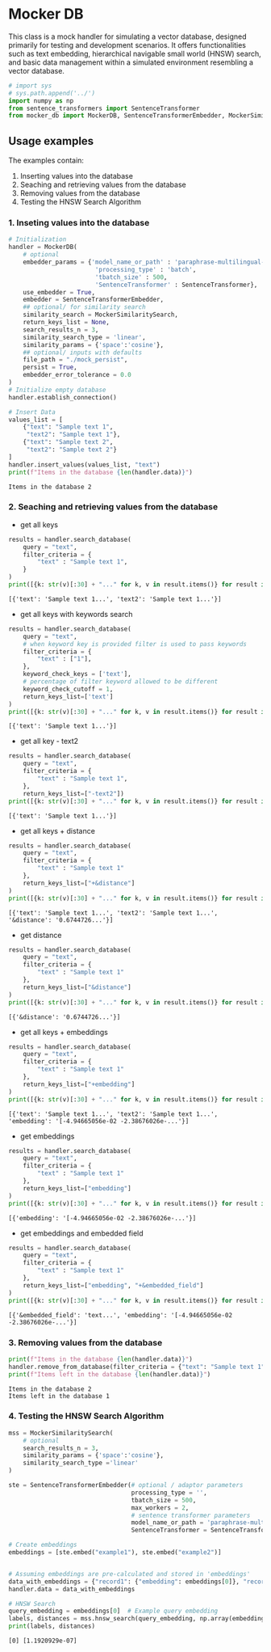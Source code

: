 # Mocker DB

This class is a mock handler for simulating a vector database, designed primarily for testing and development scenarios.
It offers functionalities such as text embedding, hierarchical navigable small world (HNSW) search,
and basic data management within a simulated environment resembling a vector database.



```python
# import sys
# sys.path.append('../')
import numpy as np
from sentence_transformers import SentenceTransformer
from mocker_db import MockerDB, SentenceTransformerEmbedder, MockerSimilaritySearch
```

## Usage examples

The examples contain:
1. Inserting values into the database
2. Seaching and retrieving values from the database
3. Removing values from the database
4. Testing the HNSW Search Algorithm


### 1. Inseting values into the database


```python
# Initialization
handler = MockerDB(
    # optional
    embedder_params = {'model_name_or_path' : 'paraphrase-multilingual-mpnet-base-v2',
                        'processing_type' : 'batch',
                        'tbatch_size' : 500,
                        'SentenceTransformer' : SentenceTransformer},
    use_embedder = True,
    embedder = SentenceTransformerEmbedder,
    ## optional/ for similarity search
    similarity_search = MockerSimilaritySearch,
    return_keys_list = None,
    search_results_n = 3,
    similarity_search_type = 'linear',
    similarity_params = {'space':'cosine'},
    ## optional/ inputs with defaults
    file_path = "./mock_persist",
    persist = True,
    embedder_error_tolerance = 0.0
)
# Initialize empty database
handler.establish_connection()
```


```python
# Insert Data
values_list = [
    {"text": "Sample text 1",
     "text2": "Sample text 1"},
    {"text": "Sample text 2",
     "text2": "Sample text 2"}
]
handler.insert_values(values_list, "text")
print(f"Items in the database {len(handler.data)}")
```

    Items in the database 2


### 2. Seaching and retrieving values from the database

- get all keys


```python
results = handler.search_database(
    query = "text",
    filter_criteria = {
        "text" : "Sample text 1",
    }
)
print([{k: str(v)[:30] + "..." for k, v in result.items()} for result in results])
```

    [{'text': 'Sample text 1...', 'text2': 'Sample text 1...'}]


- get all keys with keywords search


```python
results = handler.search_database(
    query = "text",
    # when keyword key is provided filter is used to pass keywords
    filter_criteria = {
        "text" : ["1"],
    },
    keyword_check_keys = ['text'],
    # percentage of filter keyword allowed to be different
    keyword_check_cutoff = 1,
    return_keys_list=['text']
)
print([{k: str(v)[:30] + "..." for k, v in result.items()} for result in results])
```

    [{'text': 'Sample text 1...'}]


- get all key - text2


```python
results = handler.search_database(
    query = "text",
    filter_criteria = {
        "text" : "Sample text 1",
    },
    return_keys_list=["-text2"])
print([{k: str(v)[:30] + "..." for k, v in result.items()} for result in results])
```

    [{'text': 'Sample text 1...'}]


- get all keys + distance


```python
results = handler.search_database(
    query = "text",
    filter_criteria = {
        "text" : "Sample text 1"
    },
    return_keys_list=["+&distance"]
)
print([{k: str(v)[:30] + "..." for k, v in result.items()} for result in results])
```

    [{'text': 'Sample text 1...', 'text2': 'Sample text 1...', '&distance': '0.6744726...'}]


- get distance


```python
results = handler.search_database(
    query = "text",
    filter_criteria = {
        "text" : "Sample text 1"
    },
    return_keys_list=["&distance"]
)
print([{k: str(v)[:30] + "..." for k, v in result.items()} for result in results])
```

    [{'&distance': '0.6744726...'}]


- get all keys + embeddings


```python
results = handler.search_database(
    query = "text",
    filter_criteria = {
        "text" : "Sample text 1"
    },
    return_keys_list=["+embedding"]
)
print([{k: str(v)[:30] + "..." for k, v in result.items()} for result in results])
```

    [{'text': 'Sample text 1...', 'text2': 'Sample text 1...', 'embedding': '[-4.94665056e-02 -2.38676026e-...'}]


- get embeddings


```python
results = handler.search_database(
    query = "text",
    filter_criteria = {
        "text" : "Sample text 1"
    },
    return_keys_list=["embedding"]
)
print([{k: str(v)[:30] + "..." for k, v in result.items()} for result in results])

```

    [{'embedding': '[-4.94665056e-02 -2.38676026e-...'}]


- get embeddings and embedded field


```python
results = handler.search_database(
    query = "text",
    filter_criteria = {
        "text" : "Sample text 1"
    },
    return_keys_list=["embedding", "+&embedded_field"]
)
print([{k: str(v)[:30] + "..." for k, v in result.items()} for result in results])

```

    [{'&embedded_field': 'text...', 'embedding': '[-4.94665056e-02 -2.38676026e-...'}]


### 3. Removing values from the database


```python
print(f"Items in the database {len(handler.data)}")
handler.remove_from_database(filter_criteria = {"text": "Sample text 1"})
print(f"Items left in the database {len(handler.data)}")

```

    Items in the database 2
    Items left in the database 1


### 4. Testing the HNSW Search Algorithm


```python
mss = MockerSimilaritySearch(
    # optional
    search_results_n = 3,
    similarity_params = {'space':'cosine'},
    similarity_search_type ='linear'
)

ste = SentenceTransformerEmbedder(# optional / adaptor parameters
                                  processing_type = '',
                                  tbatch_size = 500,
                                  max_workers = 2,
                                  # sentence transformer parameters
                                  model_name_or_path = 'paraphrase-multilingual-mpnet-base-v2',
                                  SentenceTransformer = SentenceTransformer)
```


```python
# Create embeddings
embeddings = [ste.embed("example1"), ste.embed("example2")]


# Assuming embeddings are pre-calculated and stored in 'embeddings'
data_with_embeddings = {"record1": {"embedding": embeddings[0]}, "record2": {"embedding": embeddings[1]}}
handler.data = data_with_embeddings

# HNSW Search
query_embedding = embeddings[0]  # Example query embedding
labels, distances = mss.hnsw_search(query_embedding, np.array(embeddings), k=1)
print(labels, distances)

```

    [0] [1.1920929e-07]

